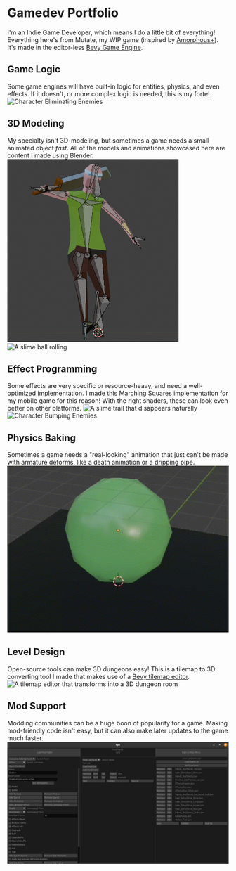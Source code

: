 # Gamedev Portfolio
I'm an Indie Game Developer, which means I do a little bit of everything!
Everything here's from Mutate, my WIP game (inspired by [Amorphous+](<https://www.kongregate.com/games/innocuousgames/amorphous>)).
It's made in the editor-less [Bevy Game Engine](<https://bevyengine.org/>).

## Game Logic
Some game engines will have built-in logic for entities, physics, and even effects.
If it doesn't, or more complex logic is needed, this is my forte!
![Character Eliminating Enemies](https://raw.githubusercontent.com/k-specht/k-specht.github.io/main/assets/img/Logic_compressed.gif)

## 3D Modeling
My specialty isn't 3D-modeling, but sometimes a game needs a small animated object *fast*.
All of the models and animations showcased here are content I made using Blender.
![A simple humanoid armature pose](https://raw.githubusercontent.com/k-specht/k-specht.github.io/main/assets/img/3D_Modeling_and_Posing.png)
![A slime ball rolling](https://raw.githubusercontent.com/k-specht/k-specht.github.io/main/assets/img/Rigging_Animation.gif)

## Effect Programming
Some effects are very specific or resource-heavy, and need a well-optimized implementation.
I made this [Marching Squares](<https://en.wikipedia.org/wiki/Marching_squares>) implementation for my mobile game for this reason!
With the right shaders, these can look even better on other platforms.
![A slime trail that disappears naturally](https://raw.githubusercontent.com/k-specht/k-specht.github.io/main/assets/img/Effects_compressed.gif)
![Character Bumping Enemies](https://raw.githubusercontent.com/k-specht/k-specht.github.io/main/assets/img/Game_AI.gif)

## Physics Baking
Sometimes a game needs a "real-looking" animation that just can't be made with armature deforms, like a death animation or a dripping pipe.
![A slime jiggle physics simulation](https://raw.githubusercontent.com/k-specht/k-specht.github.io/main/assets/img/Physics_Baking.gif)

## Level Design
Open-source tools can make 3D dungeons easy!
This is a tilemap to 3D converting tool I made that makes use of a [Bevy tilemap editor](<https://github.com/StarArawn/bevy_ecs_tilemap>).
![A tilemap editor that transforms into a 3D dungeon room](https://raw.githubusercontent.com/k-specht/k-specht.github.io/main/assets/img/Level_Editing.gif)

## Mod Support
Modding communities can be a huge boon of popularity for a game.
Making mod-friendly code isn't easy, but it can also make later updates to the game much faster.
![An asset editor with a lot of buttons](https://raw.githubusercontent.com/k-specht/k-specht.github.io/main/assets/img/Mod_Support.png)
